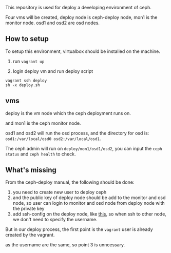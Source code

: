 This repository is used for deploy a developing environment of ceph.

Four vms will be created, deploy node is ceph-deploy node, mon1 is the monitor node. osd1 and osd2 are osd nodes.

## How to setup

To setup this environment, virtualbox should be installed on the machine.

1. run `vagrant up`

2. login deploy vm and run deploy script

```
vagrant ssh deploy
sh -x deploy.sh
```

## vms

deploy is the vm node which the ceph deployment runs on.

and mon1 is the ceph monitor node.

osd1 and osd2 will run the osd process, and the directory for osd is: `osd1:/var/local/osd0 osd2:/var/local/osd1`.
 
The ceph admin will run on `deploy/mon1/osd1/osd2`, you can input the `ceph status` and `ceph health` to check.

## What's missing

From the ceph-deploy manual, the following should be done:
1. you need to create new user to deploy ceph
2. and the public key of deploy node should be add to the monitor and osd node, so user can login to monitor and osd node from deploy node with the private key
3. add ssh-config on the deploy node, like [this](http://docs.ceph.com/docs/master/start/quick-start-preflight/#enable-password-less-ssh), so when ssh to other node, we don't need to specify the username.

But in our deploy process, the first point is the `vagrant` user is already created by the vagrant.

as the username are the same, so point 3 is unncessary.
